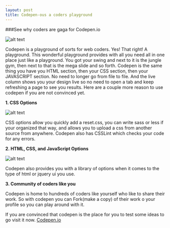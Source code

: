 ```yaml
---
layout: post
title: Codepen-ous a coders playground
---
```


###See why coders are gaga for Codepen.io

![alt text](http://www.webthesmartway.com/wp-content/uploads/2013/03/Codepen.png "Codepen logo")




Codepen is a playground of sorts for web coders. Yes! That right! A playground. This wonderful playground provides with all you need all in one place just like a playground. You got your swing and next to it is the jungle gym, then next to that is the mega slide and so forth. Codepen is the same thing you have you HTML section, then your CSS section, then your JAVASCRIPT section. No need to longer go from file to file. And the live column shows you your design live so no need to open a tab and keep refreshing a page to see you results. Here are a couple more reason to use codepen if you are not convinced yet.

<b>1. CSS Options</b>

![alt text](http://dab1nmslvvntp.cloudfront.net/wp-content/uploads/2014/08/1408598536codepen-css.jpg "css options")

CSS options allow you quickly add a reset.css, you can write sass or less if your organized that way, and allows you to upload a css from another source from anywhere. Codepen also has CSSLint which checks your code for any errors.

<b>2. HTML, CSS, and JavaScript Options</b>

![alt text](http://dab1nmslvvntp.cloudfront.net/wp-content/uploads/2014/08/1408598537codepen-js.jpg "library")

Codepen also provides you with a library of options when it comes to the type of html or jquery ui you use.

<b>3. Community of coders like you</b>

Codepen is home to hundreds of coders like yourself who like to share their work. So with codepen you can Fork(make a copy) of their work o your profile so you can play around with it.

If you are convinced that codepen is the place for you to test some ideas to go visit it now. [Codepen.io](codepen.io)
